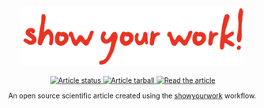 <p align="center">
<a href="https://github.com/showyourwork/showyourwork">
<img width = "450" src="https://raw.githubusercontent.com/showyourwork/.github/main/images/showyourwork.png" alt="showyourwork"/>
</a>
<br>
<br>
<a href="https://github.com/MilesCranmer/showyourwork_julia_example/actions/workflows/build.yml">
<img src="https://github.com/MilesCranmer/showyourwork_julia_example/actions/workflows/build.yml/badge.svg?branch=main" alt="Article status"/>
</a>
<a href="https://github.com/MilesCranmer/showyourwork_julia_example/raw/main-pdf/arxiv.tar.gz">
<img src="https://img.shields.io/badge/article-tarball-blue.svg?style=flat" alt="Article tarball"/>
</a>
<a href="https://github.com/MilesCranmer/showyourwork_julia_example/raw/main-pdf/ms.pdf">
<img src="https://img.shields.io/badge/article-pdf-blue.svg?style=flat" alt="Read the article"/>
</a>
</p>

An open source scientific article created using the [showyourwork](https://github.com/showyourwork/showyourwork) workflow.
